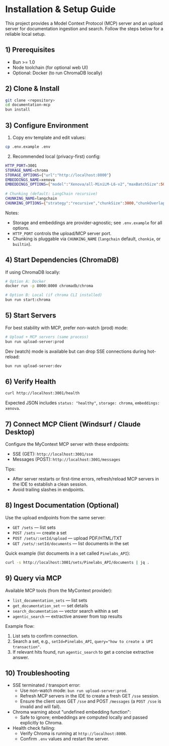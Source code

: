 # Installation & Setup Guide

This project provides a Model Context Protocol (MCP) server and an upload server for documentation ingestion and search. Follow the steps below for a reliable local setup.

## 1) Prerequisites
- Bun >= 1.0
- Node toolchain (for optional web UI)
- Optional: Docker (to run ChromaDB locally)

## 2) Clone & Install
```bash
git clone <repository>
cd documentation-mcp
bun install
```

## 3) Configure Environment
1. Copy env template and edit values:
```bash
cp .env.example .env
```
2. Recommended local (privacy-first) config:
```bash
HTTP_PORT=3001
STORAGE_NAME=chroma
STORAGE_OPTIONS={"url":"http://localhost:8000"}
EMBEDDINGS_NAME=xenova
EMBEDDINGS_OPTIONS={"model":"Xenova/all-MiniLM-L6-v2","maxBatchSize":50}
 
# Chunking (default: LangChain recursive)
CHUNKING_NAME=langchain
CHUNKING_OPTIONS={"strategy":"recursive","chunkSize":3000,"chunkOverlap":150}
```
Notes:
- Storage and embeddings are provider-agnostic; see `.env.example` for all options.
- `HTTP_PORT` controls the upload/MCP server port.
- Chunking is pluggable via `CHUNKING_NAME` (`langchain` default, `chonkie`, or `builtin`).

## 4) Start Dependencies (ChromaDB)
If using ChromaDB locally:
```bash
# Option A: Docker
docker run -p 8000:8000 chromadb/chroma

# Option B: Local (if chroma CLI installed)
bun run start:chroma
```

## 5) Start Servers
For best stability with MCP, prefer non-watch (prod) mode:
```bash
# Upload + MCP servers (same process)
bun run upload-server:prod
```
Dev (watch) mode is available but can drop SSE connections during hot-reload:
```bash
bun run upload-server:dev
```

## 6) Verify Health
```bash
curl http://localhost:3001/health
```
Expected JSON includes `status: "healthy"`, `storage: chroma`, `embeddings: xenova`.

## 7) Connect MCP Client (Windsurf / Claude Desktop)
Configure the MyContext MCP server with these endpoints:
- SSE (GET): `http://localhost:3001/sse`
- Messages (POST): `http://localhost:3001/messages`

Tips:
- After server restarts or first-time errors, refresh/reload MCP servers in the IDE to establish a clean session.
- Avoid trailing slashes in endpoints.

## 8) Ingest Documentation (Optional)
Use the upload endpoints from the same server:
- `GET /sets` — list sets
- `POST /sets` — create a set
- `POST /sets/:setId/upload` — upload PDF/HTML/TXT
- `GET /sets/:setId/documents` — list documents in the set

Quick example (list documents in a set called `Pinelabs_API`):
```bash
curl -s http://localhost:3001/sets/Pinelabs_API/documents | jq .
```

## 9) Query via MCP
Available MCP tools (from the MyContext provider):
- `list_documentation_sets` — list sets
- `get_documentation_set` — set details
- `search_documentation` — vector search within a set
- `agentic_search` — extractive answer from top results

Example flow:
1) List sets to confirm connection.
2) Search a set, e.g., `setId=Pinelabs_API`, `query="how to create a UPI transaction"`.
3) If relevant hits found, run `agentic_search` to get a concise extractive answer.

## 10) Troubleshooting
- SSE terminated / transport error:
  - Use non-watch mode: `bun run upload-server:prod`.
  - Refresh MCP servers in the IDE to create a fresh GET `/sse` session.
  - Ensure the client uses GET `/sse` and POST `/messages` (a `POST /sse` is invalid and will fail).
- Chroma warning about "undefined embedding function":
  - Safe to ignore; embeddings are computed locally and passed explicitly to Chroma.
- Health check failing:
  - Verify Chroma is running at `http://localhost:8000`.
  - Confirm `.env` values and restart the server.
